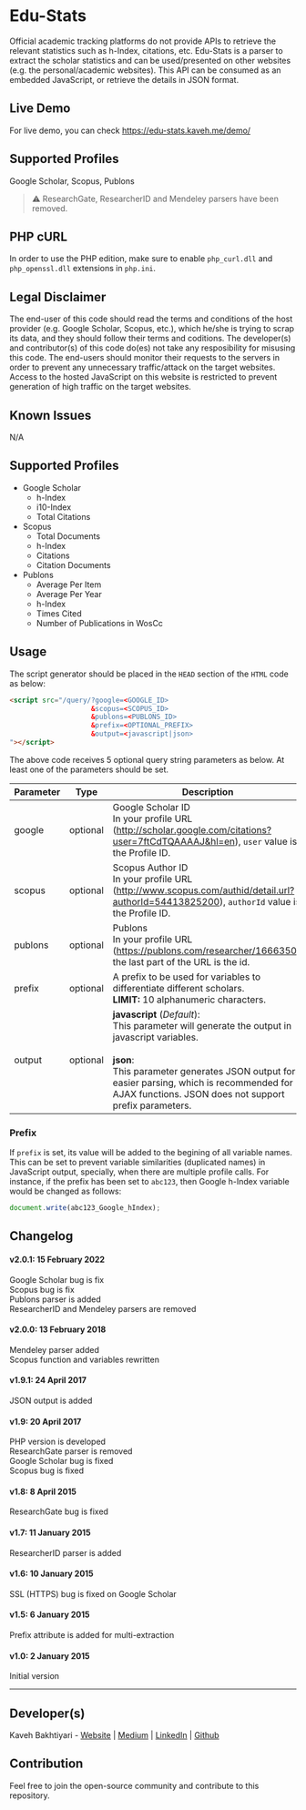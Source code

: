 # Edu-Stats
Official academic tracking platforms do not provide APIs to retrieve the relevant statistics such as h-Index, citations, etc.
Edu-Stats is a parser to extract the scholar statistics and can be used/presented on other websites (e.g. the personal/academic websites).
This API can be consumed as an embedded JavaScript, or retrieve the details in JSON format.

## Live Demo
For live demo, you can check https://edu-stats.kaveh.me/demo/

## Supported Profiles
Google Scholar, Scopus, Publons

> :warning: ResearchGate, ResearcherID and Mendeley parsers have been removed.

## PHP cURL
In order to use the PHP edition, make sure to enable `php_curl.dll` and `php_openssl.dll` extensions in `php.ini`. 

## Legal Disclaimer
The end-user of this code should read the terms and conditions of the host provider (e.g. Google Scholar, Scopus, etc.), which he/she is trying to scrap its data, and they should follow their terms and coditions. The developer(s) and contributor(s) of this code do(es) not take any resposibility for misusing this code.
The end-users should monitor their requests to the servers in order to prevent any unnecessary traffic/attack on the target websites.
Access to the hosted JavaScript on this website is restricted to prevent generation of high traffic on the target websites.

## Known Issues
N/A

## Supported Profiles
* Google Scholar
  * h-Index
  * i10-Index
  * Total Citations
* Scopus
  * Total Documents
  * h-Index
  * Citations
  * Citation Documents
* Publons
  * Average Per Item
  * Average Per Year
  * h-Index
  * Times Cited
  * Number of Publications in WosCc

## Usage
The script generator should be placed in the `HEAD` section of the `HTML` code as below:

```html
<script src="/query/?google=<GOOGLE_ID>
                    &scopus=<SCOPUS_ID>
                    &publons=<PUBLONS_ID>
                    &prefix=<OPTIONAL_PREFIX>
                    &output=<javascript|json>
"></script>
```

The above code receives 5 optional query string parameters as below.
At least one of the parameters should be set.

| **Parameter** | **Type**     | **Description**                                                                                                                                                                                                                           | **Sample**                    |
|-----------|----------|---------------------------------------------------------------------------------------------------------------------------------------------------------------------------------------------------------------------------------------|---------------------------|
| google    | optional | Google Scholar ID<br />In your profile URL (http://scholar.google.com/citations?user=7ftCdTQAAAAJ&hl=en), `user` value is the Profile ID.                                                                                          | google=7ftCdTQAAAAJ       |
| scopus    | optional | Scopus Author ID<br />In your profile URL (http://www.scopus.com/authid/detail.url?authorId=54413825200), `authorId` value is the Profile ID.                                                                                              | scopus=54413825200        |
| publons   | optional | Publons<br />In your profile URL (https://publons.com/researcher/1666350), the last part of the URL is the id.                                                                                                                   | publons=1666350          |
| prefix    | optional | A prefix to be used for variables to differentiate different scholars.<br />**LIMIT:** 10 alphanumeric characters.                                                                                                                             | prefix=asd123             |
| output    | optional | **javascript** (*Default*):<br />This parameter will generate the output in javascript variables.<br /><br />**json**:<br />This parameter generates JSON output for easier parsing, which is recommended for AJAX functions. JSON does not support prefix parameters. | output=json               |

### Prefix
If `prefix` is set, its value will be added to the begining of all variable names. This can be set to prevent variable similarities (duplicated names) in JavaScript output, specially, when there are multiple profile calls.
For instance, if the prefix has been set to `abc123`, then Google h-Index variable would be changed as follows:

``` javascript
document.write(abc123_Google_hIndex);
```

## Changelog
#### v2.0.1: 15 February 2022
Google Scholar bug is fix<br />
Scopus bug is fix<br />
Publons parser is added<br />
ResearcherID and Mendeley parsers are removed

#### v2.0.0: 13 February 2018
Mendeley parser added<br />
Scopus function and variables rewritten

#### v1.9.1: 24 April 2017
JSON output is added

#### v1.9: 20 April 2017
PHP version is developed<br />
ResearchGate parser is removed<br />
Google Scholar bug is fixed<br />
Scopus bug is fixed

#### v1.8: 8 April 2015
ResearchGate bug is fixed

#### v1.7: 11 January 2015
ResearcherID parser is added

#### v1.6: 10 January 2015
SSL (HTTPS) bug is fixed on Google Scholar

#### v1.5: 6 January 2015
Prefix attribute is added for multi-extraction

#### v1.0: 2 January 2015
Initial version

___
## Developer(s)
Kaveh Bakhtiyari - [Website](http://bakhtiyari.com) | [Medium](https://medium.com/@bakhtiyari)
  | [LinkedIn](https://www.linkedin.com/in/bakhtiyari) | [Github](https://github.com/kavehbc)

## Contribution
Feel free to join the open-source community and contribute to this repository.
